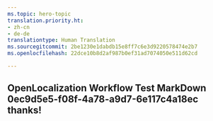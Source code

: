 ```yaml
---
ms.topic: hero-topic
translation.priority.ht:
- zh-cn
- de-de
translationtype: Human Translation
ms.sourcegitcommit: 2be1230e1dabdb15e8ff7c6e3d9220578474e2b7
ms.openlocfilehash: 22dce10b8d2af987b0ef31ad7074050e511d62cd

---
```

## OpenLocalization Workflow Test MarkDown 0ec9d5e5-f08f-4a78-a9d7-6e117c4a18ec thanks!



<!--HONumber=Sep16_HO1-->


